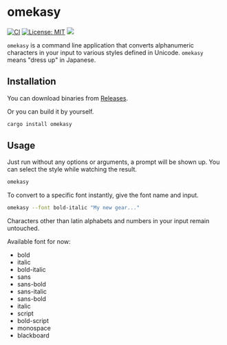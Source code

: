 # omekasy

[![CI](https://github.com/ikanago/rusty_boilerplate/actions/workflows/ci.yml/badge.svg?branch=main)](https://github.com/ikanago/rusty_boilerplate/actions/workflows/ci.yml)
[![License: MIT](https://img.shields.io/badge/License-MIT-blue.svg)](https://opensource.org/licenses/MIT)
[![](https://img.shields.io/crates/v/omekasy.svg)](https://crates.io/crates/omekasy)

`omekasy` is a command line application that converts alphanumeric characters in your input to various styles defined in Unicode.
`omekasy` means "dress up" in Japanese.

## Installation
You can download binaries from [Releases](https://github.com/ikanago/omekasy/releases).

Or you can build it by yourself.
```bash
cargo install omekasy
```

## Usage
Just run without any options or arguments, a prompt will be shown up.
You can select the style while watching the result.
```bash
omekasy
```

To convert to a specific font instantly, give the font name and input.
```bash
omekasy --font bold-italic "My new gear..."
```
Characters other than latin alphabets and numbers in your input remain untouched.

Available font for now:
- bold
- italic
- bold-italic
- sans
- sans-bold
- sans-italic
- sans-bold
- italic
- script
- bold-script
- monospace
- blackboard
